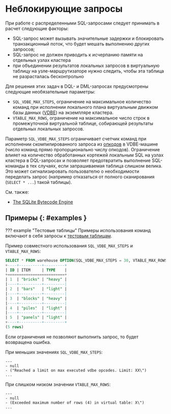 # Неблокирующие запросы

При работе с распределенными SQL-запросами следует принимать в расчет
следующие факторы:

- SQL-запрос может вызывать значительные задержки и блокировать
  транзакционный поток, что будет мешать выполнению других запросов;
- SQL-запрос не должен приводить к исчерпанию памяти на отдельных узлах
  кластера
- при объединении результатов локальных запросов в виртуальную таблицу
  на узле-маршрутизаторе нужно следить, чтобы эта таблица не
  разрасталась бесконтрольно

Для решения этих задач в DQL- и DML-запросах предусмотрены следующие
необязательные параметры:

- `SQL_VDBE_MAX_STEPS`, ограничение на максимальное количество команд
 при исполнении локального плана виртуальным движком базы данных
  ([VDBE](https://www.sqlite.org/vdbe.html)) на экземпляре кластера.
- `VTABLE_MAX_ROWS`, ограничение на максимальное число строк в
  промежуточной виртуальной таблице, собирающей результаты отдельных
  локальных запросов.

Параметр `SQL_VDBE_MAX_STEPS` ограничивает счетчик команд при исполнении
скомпилированного запроса из
[опкодов](../../overview/glossary.md#opcode) в VDBE-машине (число команд
прямо пропорционально числу опкодов). Ограничение влияет на количество
обработанных кортежей локальным SQL на узлах кластера в DQL-запросах и
позволяет предотвратить выполнение SQL-команды в тех случаях, если
запрашиваемая таблица слишком велика. Это может сигнализировать
пользователю о необходимости переделать запрос (например отказаться от
полного сканирования (`SELECT * ...`) такой таблицы).

<!--
Скомпилированный план локального SQL-запроса, состоящего из опкодов, 
можно посмотреть так:

```
box.execute([[EXPLAIN SELECT * FROM warehouse]])
---
- metadata:
  - name: addr
    type: integer
  - name: opcode
    type: text
  - name: p1
    type: integer
  - name: p2
    type: integer
  - name: p3
    type: integer
  - name: p4
    type: text
  - name: p5
    type: text
  - name: comment
    type: text
  rows:
  - [0, 'Init', 0, 1, 0, '', '00', null]
  - [1, 'OpenSpace', 1, 1025, 0, '', '00', null]
  - [2, 'IteratorOpen', 1, 0, 1, '', '00', null]
  - [3, 'Rewind', 1, 10, 2, '0', '00', null]
  - [4, 'Column', 1, 0, 2, '', '00', null]
  - [5, 'Column', 1, 1, 3, '', '00', null]
  - [6, 'Column', 1, 2, 4, '', '00', null]
  - [7, 'Column', 1, 3, 5, '', '00', null]
  - [8, 'ResultRow', 2, 4, 0, '', '00', null]
  - [9, 'Next', 1, 4, 0, '', '01', null]
  - [10, 'Halt', 0, 0, 0, '', '00', null]
...
```

В разделе `rows` перечислены опкоды запроса.
Читающие опкоды здесь — номера 4, 5, 6, 7, 8, 9.
Каждое прохождение исполнения запроса через опкод
увеличивает счетчик команд на 1. В зависимости от
количества кортежей в таблице, для читающего опкода
может понадобиться несколько прохождений. Соответственно,
счетчик `SQL_VDBE_MAX_STEPS` будет практически всегда
выше числа опкодов. Так, в приведенном примере 11 опкодов,
но минимальное значение `SQL_VDBE_MAX_STEPS` — 15.

 -->

Cм. также:

  - [The SQLite Bytecode Engine](https://www.sqlite.org/opcode.html)

## Примеры {: #examples }

??? example "Тестовые таблицы"
    Примеры использования команд включают в себя запросы к [тестовым
    таблицам](../legend.md).

Пример совместного использования `SQL_VDBE_MAX_STEPS` и `VTABLE_MAX_ROWS`:


```sql
SELECT * FROM warehouse OPTION(SQL_VDBE_MAX_STEPS = 30, VTABLE_MAX_ROWS = 5);
+----+----------+---------+
| ID | ITEM     | TYPE    |
+=========================+
| 1  | "bricks" | "heavy" |
|----+----------+---------|
| 2  | "bars"   | "light" |
|----+----------+---------|
| 3  | "blocks" | "heavy" |
|----+----------+---------|
| 4  | "piles"  | "light" |
|----+----------+---------|
| 5  | "panels" | "light" |
+----+----------+---------+
(5 rows)
```

Если ограничения не позволяют выполнить запрос, то будет возвращена
ошибка.

При меньших значениях `SQL_VDBE_MAX_STEPS`:

```
---
- null
- ("Reached a limit on max executed vdbe opcodes. Limit: XX\")
...
```

При слишком низком значении `VTABLE_MAX_ROWS`:

```
---
- null
- (Exceeded maximum number of rows (4) in virtual table: Х\")
...
```
